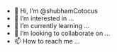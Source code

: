 - 👋 Hi, I’m @shubhamCotocus
- 👀 I’m interested in ...
- 🌱 I’m currently learning ...
- 💞️ I’m looking to collaborate on ...
- 📫 How to reach me ...

<!---
shubhamCotocus/shubhamCotocus is a ✨ special ✨ repository because its `README.md` (this file) appears on your GitHub profile.
You can click the Preview link to take a look at your changes.
--->
